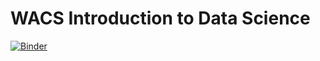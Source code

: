 # WACS Introduction to Data Science
[![Binder](https://mybinder.org/badge.svg)](https://mybinder.org/v2/gh/jsaporta/wacs-datascience/master?urlpath=lab/tree/Introduction%2520to%2520Data%2520Science.ipynb)